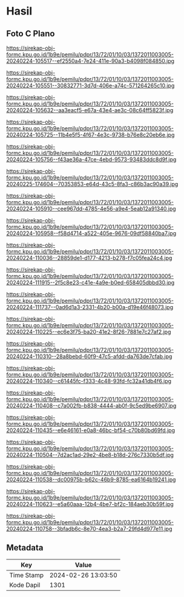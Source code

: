 # Hasil

## Foto C Plano

https://sirekap-obj-formc.kpu.go.id/1b9e/pemilu/pdpr/13/72/01/10/03/1372011003005-20240224-105517--ef2550a4-7e24-411e-90a3-b4098f084850.jpg

https://sirekap-obj-formc.kpu.go.id/1b9e/pemilu/pdpr/13/72/01/10/03/1372011003005-20240224-105551--30832771-3d7d-406e-a74c-571264265c10.jpg

https://sirekap-obj-formc.kpu.go.id/1b9e/pemilu/pdpr/13/72/01/10/03/1372011003005-20240224-105632--aa3eacf5-e67a-43e4-ae3c-08c64ff5823f.jpg

https://sirekap-obj-formc.kpu.go.id/1b9e/pemilu/pdpr/13/72/01/10/03/1372011003005-20240224-105725--11b4e5f5-4f67-4e3c-9738-b76e8c20eb6e.jpg

https://sirekap-obj-formc.kpu.go.id/1b9e/pemilu/pdpr/13/72/01/10/03/1372011003005-20240224-105756--f43ae36a-47ce-4ebd-9573-93483ddc8d9f.jpg

https://sirekap-obj-formc.kpu.go.id/1b9e/pemilu/pdpr/13/72/01/10/03/1372011003005-20240225-174604--70353853-e64d-43c5-8fa3-c86b3ac90a39.jpg

https://sirekap-obj-formc.kpu.go.id/1b9e/pemilu/pdpr/13/72/01/10/03/1372011003005-20240224-105910--cee967dd-4785-4e56-a9e4-5eab12a91340.jpg

https://sirekap-obj-formc.kpu.go.id/1b9e/pemilu/pdpr/13/72/01/10/03/1372011003005-20240224-105958--f58d4714-a522-405e-9676-09df58840ba7.jpg

https://sirekap-obj-formc.kpu.go.id/1b9e/pemilu/pdpr/13/72/01/10/03/1372011003005-20240224-110036--28859de1-d177-4213-b278-f7c05fea24c4.jpg

https://sirekap-obj-formc.kpu.go.id/1b9e/pemilu/pdpr/13/72/01/10/03/1372011003005-20240224-111915--2f5c8e23-c41e-4a9e-b0ed-658405dbbd30.jpg

https://sirekap-obj-formc.kpu.go.id/1b9e/pemilu/pdpr/13/72/01/10/03/1372011003005-20240224-111737--0ad6d1a3-2331-4b20-b00a-d19e46f48073.jpg

https://sirekap-obj-formc.kpu.go.id/1b9e/pemilu/pdpr/13/72/01/10/03/1372011003005-20240224-110225--ec6e3f75-ba20-41e2-8f26-7881e7c27af2.jpg

https://sirekap-obj-formc.kpu.go.id/1b9e/pemilu/pdpr/13/72/01/10/03/1372011003005-20240224-110310--28a8bebd-60f9-47c5-afdd-da763de7cfab.jpg

https://sirekap-obj-formc.kpu.go.id/1b9e/pemilu/pdpr/13/72/01/10/03/1372011003005-20240224-110340--c61445fc-f333-4c48-93fd-fc32a41db4f6.jpg

https://sirekap-obj-formc.kpu.go.id/1b9e/pemilu/pdpr/13/72/01/10/03/1372011003005-20240224-110408--c7a002fb-b838-4444-ab0f-9c5ed9be6907.jpg

https://sirekap-obj-formc.kpu.go.id/1b9e/pemilu/pdpr/13/72/01/10/03/1372011003005-20240224-110435--e6e46161-e0a8-46bc-bf54-c70b80bd69fd.jpg

https://sirekap-obj-formc.kpu.go.id/1b9e/pemilu/pdpr/13/72/01/10/03/1372011003005-20240224-110504--7d2ac1ad-29e2-4be8-b18d-276c7330b5df.jpg

https://sirekap-obj-formc.kpu.go.id/1b9e/pemilu/pdpr/13/72/01/10/03/1372011003005-20240224-110538--dc00975b-b62c-46b9-8785-ea6164b19241.jpg

https://sirekap-obj-formc.kpu.go.id/1b9e/pemilu/pdpr/13/72/01/10/03/1372011003005-20240224-110623--e5a60aaa-12b4-4be7-bf2c-184aeb30b59f.jpg

https://sirekap-obj-formc.kpu.go.id/1b9e/pemilu/pdpr/13/72/01/10/03/1372011003005-20240224-110758--3bfadb6c-8e70-4ea3-b2a7-29fd4d977e11.jpg


## Metadata

| Key        | Value               |
| ---------- | ------------------- |
| Time Stamp | 2024-02-26 13:03:50 |
| Kode Dapil | 1301                |



